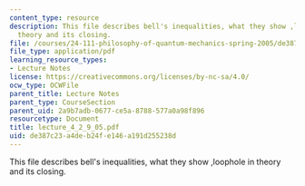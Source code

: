 ```yaml
---
content_type: resource
description: This file describes bell's inequalities, what they show ,loophole in
  theory and its closing.
file: /courses/24-111-philosophy-of-quantum-mechanics-spring-2005/de387c23a4deb24fe146a191d255238d_lecture_4_2_9_05.pdf
file_type: application/pdf
learning_resource_types:
- Lecture Notes
license: https://creativecommons.org/licenses/by-nc-sa/4.0/
ocw_type: OCWFile
parent_title: Lecture Notes
parent_type: CourseSection
parent_uid: 2a9b7adb-0677-ce5a-8788-577a0a98f896
resourcetype: Document
title: lecture_4_2_9_05.pdf
uid: de387c23-a4de-b24f-e146-a191d255238d
---
```

This file describes bell's inequalities, what they show ,loophole in theory and its closing.